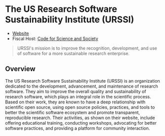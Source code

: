 # The US Research Software Sustainability Institute (URSSI)

- [Website](https://urssi.us/)
- Fiscal Host: [Code for Science and Society](https://www.codeforsociety.org/)

> URSSI's mission is to improve the recognition, development, and use of software for a more sustainable research enterprise.

## Overview

The US Research Software Sustainability Institute (URSSI) is an organization dedicated to the development, advancement, and maintenance of research software. They aim to improve the overall quality and sustainability of research software, which plays an integral role in the scientific process. Based on their work, they are known to have a deep relationship with scientific open source, using open source policies, practices, and tools to better the scientific software ecosystem and promote transparent, reproducible research. Their activities, as shown on their website, include offering educational training, conducting workshops, advocating for better software practices, and providing a platform for community interaction.
